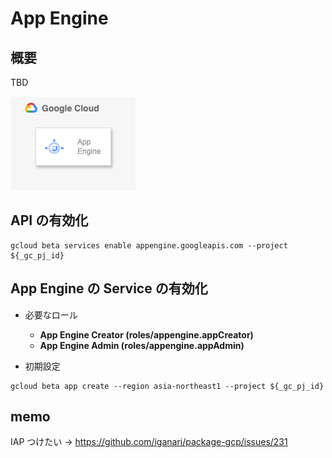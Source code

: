# App Engine

## 概要

TBD

![](./_img/main.png)

## API の有効化

```
gcloud beta services enable appengine.googleapis.com --project ${_gc_pj_id}
```

## App Engine の Service の有効化

- 必要なロール
  - **App Engine Creator (roles/appengine.appCreator)**
  - **App Engine Admin (roles/appengine.appAdmin)**

- 初期設定

```
gcloud beta app create --region asia-northeast1 --project ${_gc_pj_id}
```

## memo

IAP つけたい -> https://github.com/iganari/package-gcp/issues/231
